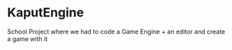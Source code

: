 # KaputEngine
School Project where we had to code a Game Engine + an editor and create a game with it  
